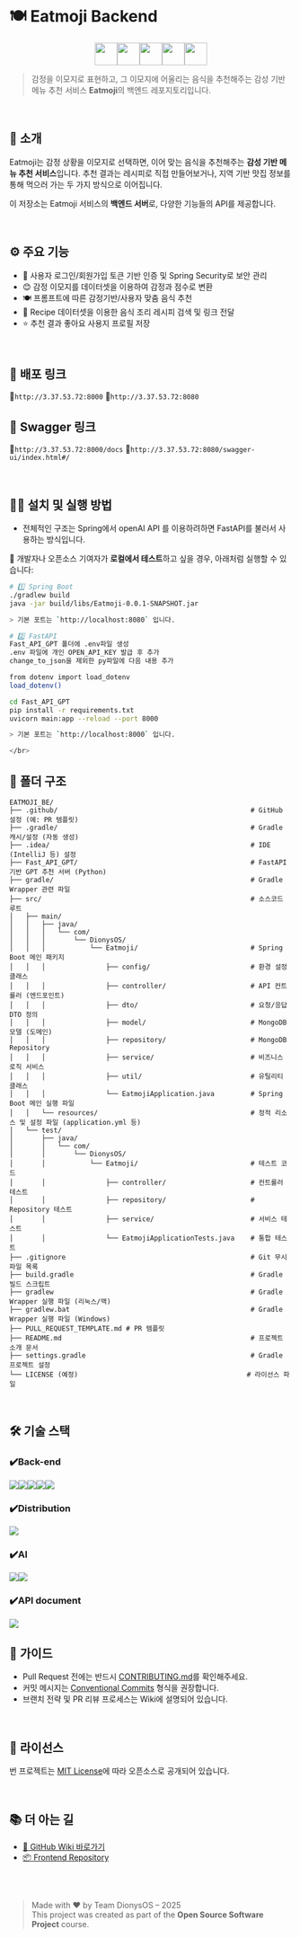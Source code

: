 # 🍽️ Eatmoji Backend

<div align="center">
  <img src="https://img.shields.io/badge/SpringBoot-61BA55?style=for-the-badge&logo=SpringBoot&logoColor=white", height=40><img src="https://img.shields.io/badge/FastAPI-2BA498?style=for-the-badge&logo=FastAPI&logoColor=white", height=40><img src="https://img.shields.io/badge/MongoDB-4AB349?style=for-the-badge&logo=MongoDB&logoColor=white", height=40><img src="https://img.shields.io/badge/OpenAI-000000?style=for-the-badge&logo=OpenAI&logoColor=white", height=40><img src="https://img.shields.io/badge/langchain-1C3C3C?style=for-the-badge&logo=langchain&logoColor=white", height=40>
</div>


> 감정을 이모지로 표현하고, 그 이모지에 어울리는 음식을 추천해주는 감성 기반 메뉴 추천 서비스 **Eatmoji**의 백엔드 레포지토리입니다.

</br>

## 📌 소개

Eatmoji는 감정 상황을 이모지로 선택하면, 이어 맞는 음식을 추천해주는 **감성 기반 메뉴 추천 서비스**입니다.
추천 결과는 레시피로 직접 만들어보거나, 지역 기반 맛집 정보를 통해 먹으러 가는 두 가지 방식으로 이어집니다.

이 저장소는 Eatmoji 서비스의 **백엔드 서버**로, 다양한 기능들의 API를 제공합니다.

</br>

## ⚙️ 주요 기능

* 🔐 사용자 로그인/회원가입 토큰 기반 인증 및 Spring Security로 보안 관리
* 😊 감정 이모지를 데이터셋을 이용하여 감정과 점수로 변환
* 🍽️ 프롬프트에 따른 감정기반/사용자 맞춤 음식 추천
* 📍 Recipe 데이터셋을 이용한 음식 조리 레시피 검색 및 링크 전달
* ⭐ 추천 결과 좋아요 사용지 프로필 저장

</br>

## 🚀 배포 링크
🐸`http://3.37.53.72:8000`
🐸`http://3.37.53.72:8080`

## 🚀 Swagger 링크
🐸`http://3.37.53.72:8000/docs`
🐸`http://3.37.53.72:8080/swagger-ui/index.html#/`

</br>

## 🧑‍💻 설치 및 실행 방법
- 전체적인 구조는 Spring에서 openAI API 를 이용하려하면 FastAPI를 불러서 사용하는 방식입니다.
  
🔹 개발자나 오픈소스 기여자가 **로컬에서 테스트**하고 싶을 경우, 아래처럼 실행할 수 있습니다:

```bash
# 1️⃣ Spring Boot
./gradlew build
java -jar build/libs/Eatmoji-0.0.1-SNAPSHOT.jar

> 기본 포트는 `http://localhost:8080` 입니다.

# 2️⃣ FastAPI
Fast_API_GPT 폴더에 .env파일 생성
.env 파일에 개인 OPEN_API_KEY 발급 후 추가
change_to_json을 제외한 py파일에 다음 내용 추가

from dotenv import load_dotenv
load_dotenv()

cd Fast_API_GPT
pip install -r requirements.txt
uvicorn main:app --reload --port 8000

> 기본 포트는 `http://localhost:8000` 입니다.

</br>
```
## 📁 폴더 구조

```
EATMOJI_BE/
├── .github/                                                # GitHub 설정 (예: PR 템플릿)
├── .gradle/                                                # Gradle 캐시/설정 (자동 생성)
├── .idea/                                                  # IDE (IntelliJ 등) 설정
├── Fast_API_GPT/                                           # FastAPI 기반 GPT 추천 서버 (Python)
├── gradle/                                                 # Gradle Wrapper 관련 파일
├── src/                                                    # 소스코드 루트
│   ├── main/
│   │   ├── java/
│   │   │   └── com/
│   │   │       └── DionysOS/
│   │   │           └── Eatmoji/                            # Spring Boot 메인 패키지
│   │   │               ├── config/                         # 환경 설정 클래스
│   │   │               ├── controller/                     # API 컨트롤러 (엔드포인트)
│   │   │               ├── dto/                            # 요청/응답 DTO 정의
│   │   │               ├── model/                          # MongoDB 모델 (도메인)
│   │   │               ├── repository/                     # MongoDB Repository
│   │   │               ├── service/                        # 비즈니스 로직 서비스
│   │   │               ├── util/                           # 유틸리티 클래스
│   │   │               └── EatmojiApplication.java         # Spring Boot 메인 실행 파일
│   │   └── resources/                                      # 정적 리소스 및 설정 파일 (application.yml 등)
│   └── test/
│       ├── java/
│       │   └── com/
│       │       └── DionysOS/
│       │           └── Eatmoji/                            # 테스트 코드
│       │               ├── controller/                     # 컨트롤러 테스트
│       │               ├── repository/                     # Repository 테스트
│       │               ├── service/                        # 서비스 테스트
│       │               └── EatmojiApplicationTests.java    # 통합 테스트
├── .gitignore                                              # Git 무시 파일 목록
├── build.gradle                                            # Gradle 빌드 스크립트
├── gradlew                                                 # Gradle Wrapper 실행 파일 (리눅스/맥)
├── gradlew.bat                                             # Gradle Wrapper 실행 파일 (Windows)
├── PULL_REQUEST_TEMPLATE.md # PR 템플릿
├── README.md                                               # 프로젝트 소개 문서
├── settings.gradle                                         # Gradle 프로젝트 설정
└── LICENSE (예정)                                          # 라이선스 파일

```

</br>

## 🛠️ 기술 스택

### ✔️Back-end
<img src="https://img.shields.io/badge/Spring-61BA55?style=for-the-badge&logo=Spring&logoColor=white"><img src="https://img.shields.io/badge/SpringBoot-61BA55?style=for-the-badge&logo=SpringBoot&logoColor=white"><img src="https://img.shields.io/badge/Springsecurity-61BA55?style=for-the-badge&logo=Springsecurity&logoColor=white"><img src="https://img.shields.io/badge/FastAPI-2BA498?style=for-the-badge&logo=FastAPI&logoColor=white"><img src="https://img.shields.io/badge/MongoDB-4AB349?style=for-the-badge&logo=MongoDB&logoColor=white">

### ✔️Distribution
<img src="https://img.shields.io/badge/AWS EC2-FFFFFF?style=for-the-badge&logo=AWS&logoColor=white">

### ✔️AI
<img src="https://img.shields.io/badge/OpenAI-000000?style=for-the-badge&logo=OpenAI&logoColor=white"><img src="https://img.shields.io/badge/langchain-1C3C3C?style=for-the-badge&logo=langchain&logoColor=white">

### ✔️API document
<img src="https://img.shields.io/badge/swagger-85EA2D?style=for-the-badge&logo=swagger&logoColor=black">

</br>

## 🤝 가이드

* Pull Request 전에는 반드시 [CONTRIBUTING.md](../Eatmoji_BE/blob/develop/CONTRIBUTING.md)를 확인해주세요.
* 커밋 메시지는 [Conventional Commits](https://www.conventionalcommits.org/) 형식을 권장합니다.
* 브랜치 전략 및 PR 리뷰 프로세스는 Wiki에 설명되어 있습니다.

</br>

## 📄 라이선스

번 프로젝트는 [MIT License](../Eatmoji_BE/blob/develop/LICENSE)에 따라 오픈소스로 공개되어 있습니다.

</br>

## 📚 더 아는 길

* [🔗 GitHub Wiki 바로가기](https://github.com/EATMOJI-DionysOS/Eatmoji_BE/wiki)
* [📦 Frontend Repository](https://github.com/EATMOJI-DionysOS/Eatmoji_FE)

</br>
</br>

> Made with ❤️ by Team DionysOS – 2025  
> This project was created as part of the **Open Source Software Project** course.
> 
